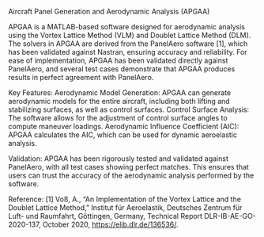 Aircraft Panel Generation and Aerodynamic Analysis (APGAA)

APGAA is a MATLAB-based software designed for aerodynamic analysis using the Vortex Lattice Method (VLM) and Doublet Lattice Method (DLM). The solvers in APGAA are derived from the PanelAero software [1], which has been validated against Nastran, ensuring accuracy and reliability. For ease of implementation, APGAA has been validated directly against PanelAero, and several test cases demonstrate that APGAA produces results in perfect agreement with PanelAero.

Key Features:
Aerodynamic Model Generation: APGAA can generate aerodynamic models for the entire aircraft, including both lifting and stabilizing surfaces, as well as control surfaces.
Control Surface Analysis: The software allows for the adjustment of control surface angles to compute maneuver loadings.
Aerodynamic Influence Coefficient (AIC): APGAA calculates the AIC, which can be used for dynamic aeroelastic analysis.

Validation:
APGAA has been rigorously tested and validated against PanelAero, with all test cases showing perfect matches. This ensures that users can trust the accuracy of the aerodynamic analysis performed by the software.

Reference:
[1] Voß, A., “An Implementation of the Vortex Lattice and the Doublet Lattice Method,” Institut für Aeroelastik, Deutsches Zentrum für Luft- und Raumfahrt, Göttingen, Germany, Technical Report DLR-IB-AE-GO-2020-137, October 2020, https://elib.dlr.de/136536/.
